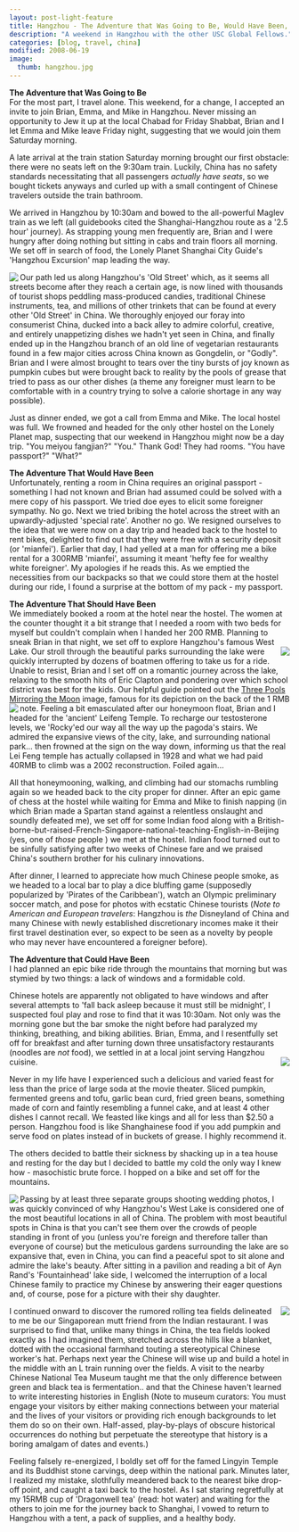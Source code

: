 ```yaml
---
layout: post-light-feature
title: Hangzhou - The Adventure that Was Going to Be, Would Have Been, Should Have Been, and then Could Have Been
description: "A weekend in Hangzhou with the other USC Global Fellows."
categories: [blog, travel, china]
modified: 2008-06-19
image:
  thumb: hangzhou.jpg
---
```

<strong>The Adventure that Was Going to Be</strong><br>
For the most part, I travel alone.  This weekend, for a change, I accepted an invite to join Brian, Emma, and Mike in Hangzhou.  Never missing an opportunity to Jew it up at the local Chabad for Friday Shabbat, Brian and I let Emma and Mike leave Friday night, suggesting that we would join them Saturday morning.

A late arrival at the train station Saturday morning brought our first obstacle: there were no seats left on the 9:30am train.  Luckily, China has no safety standards necessitating that all passengers <em>actually have seats</em>, so we bought tickets anyways and curled up with a small contingent of Chinese travelers outside the train bathroom.

We arrived in Hangzhou by 10:30am and bowed to the all-powerful Maglev train as we left (all guidebooks cited the Shanghai-Hangzhou route as a '2.5 hour' journey).  As strapping young men frequently are, Brian and I were hungry after doing nothing but sitting in cabs and train floors all morning.  We set off in search of food, the Lonely Planet Shanghai City Guide's 'Hangzhou Excursion' map leading the way.

<a href="http://picasaweb.google.com/nomad2124/Hangzhou/photo#5213127416488754338"><img src="http://lh5.ggpht.com/nomad2124/SFi_w9SpfKI/AAAAAAAAAOo/RT3HcreHFIY/s144/CIMG5423.JPG" align="left"/></a>Our path led us along Hangzhou's 'Old Street' which, as it seems all streets become after they reach a certain age, is now lined with thousands of tourist shops peddling mass-produced candies, traditional Chinese instruments, tea, and millions of other trinkets that can be found at every other 'Old Street' in China.  We thoroughly enjoyed our foray into consumerist China, ducked into a back alley to admire colorful, creative, and entirely unappetizing dishes we hadn't yet seen in China, and finally ended up in the Hangzhou branch of an old line of vegetarian restaurants found in a few major cities across China known as Gongdelin, or "Godly".  Brian and I were almost brought to tears over the tiny bursts of joy known as pumpkin cubes but were brought back to reality by the pools of grease that tried to pass as our other dishes (a theme any foreigner must learn to be comfortable with in a country trying to solve a calorie shortage in any way possible).

Just as dinner ended, we got a call from Emma and Mike.  The local hostel was full.  We frowned and headed for the only other hostel on the Lonely Planet map, suspecting that our weekend in Hangzhou might now be a day trip.
"You meiyou fangjian?"
"You."
Thank God!  They had rooms.
"You have passport?"
"What?"

<strong>The Adventure That Would Have Been</strong><br>
Unfortunately, renting a room in China requires an original passport - something I had not known and Brian had assumed could be solved with a mere copy of his passport.  We tried doe eyes to elicit some foreigner sympathy.  No go.  Next we tried bribing the hotel across the street with an upwardly-adjusted 'special rate'.  Another no go.
We resigned ourselves to the idea that we were now on a day trip and headed back to the hostel to rent bikes, delighted to find out that they were free with a security deposit (or 'mianfei').  Earlier that day, I had yelled at a man for offering me a bike rental for a 300RMB 'mianfei', assuming it meant 'hefty fee for wealthy white foreigner'.  My apologies if he reads this.
As we emptied the necessities from our backpacks so that we could store them at the hostel during our ride, I found a surprise at the bottom of my pack - my passport.

<strong>The Adventure That Should Have Been</strong><br>
We immediately booked a room at the hotel near the hostel.  The women at the counter thought it a bit strange that I needed a room with two beds for myself but couldn't complain when I handed her 200 RMB.  Planning to sneak Brian in that night, we set off to explore Hangzhou's famous West Lake.
<a href="http://picasaweb.google.com/nomad2124/Hangzhou/photo#5213119031093585074"><img src="http://lh5.ggpht.com/nomad2124/SFi4I3QpZLI/AAAAAAAAALU/HWDj6QHJp_k/s144/CIMG5433.JPG" align="right" /></a>
Our stroll through the beautiful parks surrounding the lake were quickly interrupted by dozens of boatmen offering to take us for a ride.  Unable to resist, Brian and I set off on a romantic journey across the lake, relaxing to the smooth hits of Eric Clapton and pondering over which school district was best for the kids.   Our helpful guide pointed out the <a href="http://www.chinaodysseytours.com/special-topic-about-china/sceneries-on-rmb-banknotes.html">Three Pools Mirroring the Moon</a> image, famous for its depiction on the back of the 1 RMB note.
<a href="http://picasaweb.google.com/nomad2124/Hangzhou/photo#5213119153512153890"><img src="http://lh4.ggpht.com/nomad2124/SFi4P_TggyI/AAAAAAAAAL0/48l6YNYyI0Q/s144/CIMG5445.JPG" align="left" /></a>
Feeling a bit emasculated after our honeymoon float, Brian and I headed for the 'ancient' Leifeng Temple.   To recharge our testosterone levels, we 'Rocky'ed our way all the way up the pagoda's stairs.  We admired the expansive views of the city, lake, and surrounding national park... then frowned at the sign on the way down, informing us that the real Lei Feng temple has actually collapsed in 1928 and what we had paid 40RMB to climb was a 2002 reconstruction.  Foiled again...

All that honeymooning, walking, and climbing had our stomachs rumbling again so we headed back to the city proper for dinner.  After an epic game of chess at the hostel while waiting for Emma and Mike to finish napping (in which Brian made a Spartan stand against a relentless onslaught and soundly defeated me), we set off for some Indian food along with a British-borne-but-raised-French-Singapore-national-teaching-English-in-Beijing (yes, one of <em>those </em>people ) we met at the hostel.  Indian food turned out to be sinfully satisfying after two weeks of Chinese fare and we praised China's southern brother for his culinary innovations.

After dinner, I learned to appreciate how much Chinese people smoke, as we headed to a local bar to play a dice bluffing game (supposedly popularized by 'Pirates of the Caribbean'), watch an Olympic preliminary soccer match, and pose for photos with ecstatic Chinese tourists (<em>Note to American and European travelers</em>: Hangzhou is <em>the </em>Disneyland of China and many Chinese with newly established discretionary incomes make it their first travel destination ever, so expect to be seen as a novelty by people who may never have encountered a foreigner before).

<strong>The Adventure that Could Have Been</strong><br>
I had planned an epic bike ride through the mountains that morning but was stymied by two things: a lack of windows and a formidable cold.

Chinese hotels are apparently not obligated to have windows and after several attempts to 'fall back asleep because it must still be midnight', I suspected foul play and rose to find that it was 10:30am.  Not only was the morning gone but the bar smoke the night before had paralyzed my thinking, breathing, and biking abilities.  Brian, Emma, and I resentfully set off for breakfast and after turning down three unsatisfactory restaurants (noodles are <em>not </em>food), we settled in at a local joint serving Hangzhou cuisine.  <a href="http://picasaweb.google.com/nomad2124/Hangzhou/photo#5213119166686501698"><img src="http://lh5.ggpht.com/nomad2124/SFi4QwYhG0I/AAAAAAAAAL8/0pz05xQt4E8/s144/CIMG5451.JPG" align="right"/></a>

Never in my life have I experienced such a delicious and varied feast for less than the price of large soda at the movie theater.  Sliced pumpkin, fermented greens and tofu, garlic bean curd, fried green beans, something made of corn and faintly resembling a funnel cake, and at least 4 other dishes I cannot recall.  We feasted like kings and all for less than $2.50 a person.  Hangzhou food is like Shanghainese food if you add pumpkin and serve food on plates instead of in buckets of grease.  I highly recommend it.

The others decided to battle their sickness by shacking up in a tea house and resting for the day but I decided to battle my cold the only way I knew how - masochistic brute force.  I hopped on a bike and set off for the mountains.

<a href="http://picasaweb.google.com/nomad2124/Hangzhou/photo#5213119223402822130"><img src="http://lh4.ggpht.com/nomad2124/SFi4UDqvefI/AAAAAAAAAMM/xe-WiSfmy4M/s144/CIMG5454.JPG" align="left" /></a>Passing by at least three separate groups shooting wedding photos, I was quickly convinced of why Hangzhou's West Lake is considered one of the most beautiful locations in all of China.  The problem with most beautiful spots in China is that you can't see them over the crowds of people standing in front of you (unless you're foreign and therefore taller than everyone of course) but the meticulous gardens surrounding the lake are so expansive that, even in China, you can find a peaceful spot to sit alone and admire the lake's beauty.  After sitting in a pavilion and reading a bit of Ayn Rand's 'Fountainhead' lake side, I welcomed the interruption of a local Chinese family to practice my Chinese by answering their eager questions and, of course, pose for a picture with their shy daughter.

<a href="http://picasaweb.google.com/nomad2124/Hangzhou/photo#5213119374104119138"><img src="http://lh6.ggpht.com/nomad2124/SFi4c1Eux2I/AAAAAAAAAM4/Gn_tLoQPL4k/s144/CIMG5460.JPG" align="right"/></a>I continued onward to discover the rumored rolling tea fields delineated to me be our Singaporean mutt friend from the Indian restaurant.  I was surprised to find that, unlike many things in China, the tea fields looked exactly as I had imagined them, stretched across the hills like a blanket, dotted with the occasional farmhand touting a stereotypical Chinese worker's hat.  Perhaps next year the Chinese will wise up and build a hotel in the middle with an L train running over the fields.  A visit to the nearby Chinese National Tea Museum taught me that the only difference between green and black tea is fermentation.. and that the Chinese haven't learned to write interesting histories in English (Note to museum curators:  You must engage your visitors by either making connections between your material and the lives of your visitors or providing rich enough backgrounds to let them do so on their own.  Half-assed, play-by-plays of obscure historical occurrences do nothing but perpetuate the stereotype that history is a boring amalgam of dates and events.)

Feeling falsely re-energized, I boldly set off for the famed Lingyin Temple and its Buddhist stone carvings, deep within the national park.  Minutes later, I realized my mistake, slothfully meandered back to the nearest bike drop-off point, and caught a taxi back to the hostel.  As I sat staring regretfully at my 15RMB cup of 'Dragonwell tea' (read: hot water) and waiting for the others to join me for the journey back to Shanghai, I vowed to return to Hangzhou with a tent, a pack of supplies, and a healthy body.